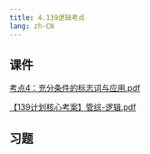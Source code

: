 ```yaml
---
title: 4.139逻辑考点
lang: zh-CN
---
```



## 课件
[考点4：充分条件的标志词与应用.pdf](..%2F..%2Fpublic%2Flogic%2F3.%E9%80%BB%E8%BE%91-139%E5%88%86%2F4.139%E9%80%BB%E8%BE%91%E8%80%83%E7%82%B9%2F%E8%80%83%E7%82%B94%EF%BC%9A%E5%85%85%E5%88%86%E6%9D%A1%E4%BB%B6%E7%9A%84%E6%A0%87%E5%BF%97%E8%AF%8D%E4%B8%8E%E5%BA%94%E7%94%A8.pdf)

[【139计划核心考案】管综-逻辑.pdf](..%2F..%2Fpublic%2Flogic%2F3.%E9%80%BB%E8%BE%91-139%E5%88%86%2F%E3%80%90139%E8%AE%A1%E5%88%92%E6%A0%B8%E5%BF%83%E8%80%83%E6%A1%88%E3%80%91%E7%AE%A1%E7%BB%BC-%E9%80%BB%E8%BE%91.pdf)
## 习题
```



```


